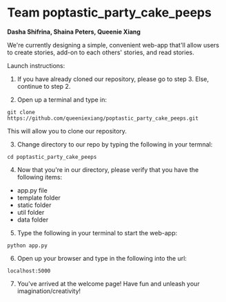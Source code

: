 # Team poptastic_party_cake_peeps
<b>Dasha Shifrina, Shaina Peters, Queenie Xiang</b>

We're currently designing a simple, convenient web-app that'll allow users to create stories, add-on to each others' stories, and read stories.


Launch instructions:
1. If you have already cloned our repository, please go to step 3. Else, continue to step 2.

2. Open up a terminal and type in:
<pre><code>git clone https://github.com/queeniexiang/poptastic_party_cake_peeps.git</code></pre>
This will allow you to clone our repository.

3. Change directory to our repo by typing the following in your termnal:
<pre><code>cd poptastic_party_cake_peeps</code></pre>

4. Now that you're in our directory, please verify that you have the following items:
* app.py file
* template folder
* static folder
* util folder
* data folder

5. Type the following in your terminal to start the web-app:
<pre><code>python app.py</code></pre>

6. Open up your browser and type in the following into the url:
<pre><code>localhost:5000</code></pre>

7. You've arrived at the welcome page! Have fun and unleash your imagination/creativity!
